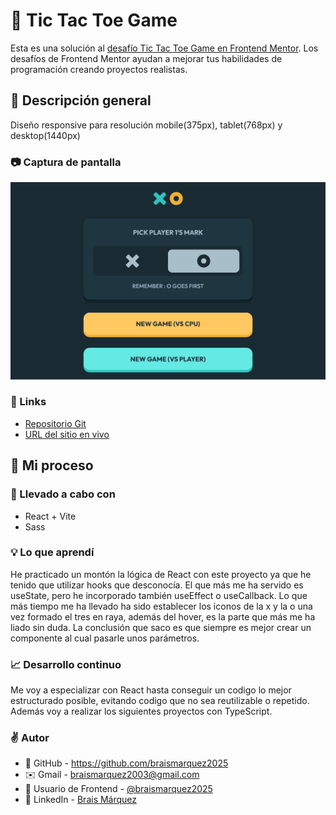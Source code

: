 # 🧮 Tic Tac Toe Game
Esta es una solución al [desafío Tic Tac Toe Game en Frontend Mentor](https://www.frontendmentor.io/challenges/tic-tac-toe-game-Re7ZF_E2v). Los desafíos de Frontend Mentor ayudan a mejorar tus habilidades de programación creando proyectos realistas.


## 🔎 Descripción general
Diseño responsive para resolución mobile(375px), tablet(768px) y desktop(1440px)

### 📷 Captura de pantalla
![](./src/assets/tres-raya.png)


### 🔗 Links
- [Repositorio Git](https://github.com/braismarquez2025/tic-tac-toe-game)
- [URL del sitio en vivo]()


## 🚀 Mi proceso

### 🔧 Llevado a cabo con
- React + Vite
- Sass


### 💡 Lo que aprendí
He practicado un montón la lógica de React con este proyecto ya que he tenido que utilizar hooks que desconocía. El que más me ha servido es useState, pero he incorporado también useEffect o useCallback. Lo que más tiempo me ha llevado ha sido establecer los iconos de la x y la o una vez formado el tres en raya, además del hover, es la parte que más me ha liado sin duda. La conclusión que saco es que siempre es mejor crear un componente al cual pasarle unos parámetros.  

### 📈 Desarrollo continuo
Me voy a especializar con React hasta conseguir un codigo lo mejor estructurado posible, evitando codigo que no sea reutilizable o repetido. Además voy a realizar los siguientes proyectos con TypeScript.


### ✌️ Autor 
- 💼 GitHub - https://github.com/braismarquez2025
- ✉️ Gmail - braismarquez2003@gmail.com
- 👤 Usuario de Frontend - [@braismarquez2025](https://www.frontendmentor.io/profile/braismarquez2025)
- 🔗 LinkedIn - [Brais Márquez](https://www.linkedin.com/in/brais-m%C3%A1rquez-b133b7365/)
